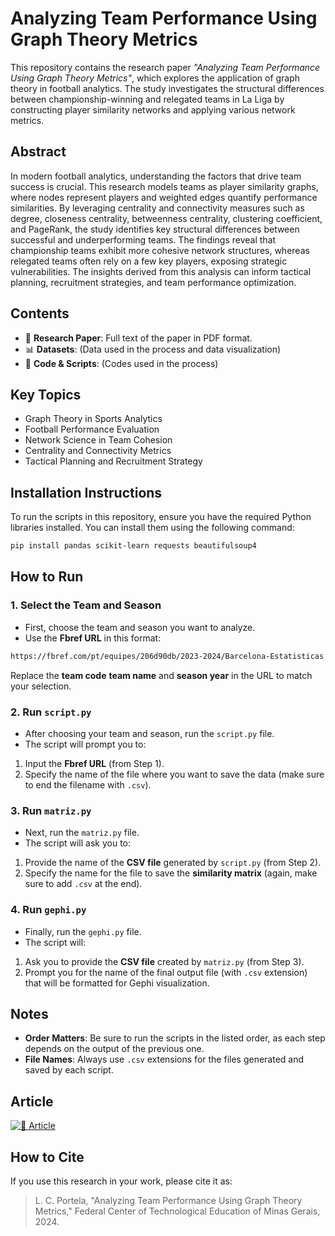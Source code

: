 # Analyzing Team Performance Using Graph Theory Metrics

This repository contains the research paper *"Analyzing Team Performance Using Graph Theory Metrics"*, which explores the application of graph theory in football analytics. The study investigates the structural differences between championship-winning and relegated teams in La Liga by constructing player similarity networks and applying various network metrics.

## Abstract

In modern football analytics, understanding the factors that drive team success is crucial. This research models teams as player similarity graphs, where nodes represent players and weighted edges quantify performance similarities. By leveraging centrality and connectivity measures such as degree, closeness centrality, betweenness centrality, clustering coefficient, and PageRank, the study identifies key structural differences between successful and underperforming teams. The findings reveal that championship teams exhibit more cohesive network structures, whereas relegated teams often rely on a few key players, exposing strategic vulnerabilities. The insights derived from this analysis can inform tactical planning, recruitment strategies, and team performance optimization.

## Contents

- 📄 **Research Paper**: Full text of the paper in PDF format.
- 📊 **Datasets**: (Data used in the process and data visualization)
- 📎 **Code & Scripts**: (Codes used in the process)

## Key Topics

- Graph Theory in Sports Analytics
- Football Performance Evaluation
- Network Science in Team Cohesion
- Centrality and Connectivity Metrics
- Tactical Planning and Recruitment Strategy

## Installation Instructions

To run the scripts in this repository, ensure you have the required Python libraries installed. You can install them using the following command:

```sh
pip install pandas scikit-learn requests beautifulsoup4
```

## How to Run

### 1. **Select the Team and Season**

- First, choose the team and season you want to analyze.
- Use the **Fbref URL** in this format:

```sh
https://fbref.com/pt/equipes/206d90db/2023-2024/Barcelona-Estatisticas
```

Replace the **team code** **team name** and **season year** in the URL to match your selection.

### 2. **Run `script.py`**

- After choosing your team and season, run the `script.py` file.
- The script will prompt you to:
1. Input the **Fbref URL** (from Step 1).
2. Specify the name of the file where you want to save the data (make sure to end the filename with `.csv`).

### 3. **Run `matriz.py`**

- Next, run the `matriz.py` file.
- The script will ask you to:
1. Provide the name of the **CSV file** generated by `script.py` (from Step 2).
2. Specify the name for the file to save the **similarity matrix** (again, make sure to add `.csv` at the end).

### 4. **Run `gephi.py`**

- Finally, run the `gephi.py` file.
- The script will:
1. Ask you to provide the **CSV file** created by `matriz.py` (from Step 3).
2. Prompt you for the name of the final output file (with `.csv` extension) that will be formatted for Gephi visualization.

## Notes

- **Order Matters**: Be sure to run the scripts in the listed order, as each step depends on the output of the previous one.
- **File Names**: Always use `.csv` extensions for the files generated and saved by each script.

## Article
[![📄 Article](https://img.shields.io/badge/📄-Read%20Article-blue)](https://github.com/LucasPorteladev/AnalyzingTeamPerfomanceUsingGraph/blob/master/Research%20Paper/Analyzing%20Team%20Perfomance%20Using%20Graph%20Theory%20Metrics.pdf)

## How to Cite

If you use this research in your work, please cite it as:

> L. C. Portela, "Analyzing Team Performance Using Graph Theory Metrics," 
> Federal Center of Technological Education of Minas Gerais, 2024.
